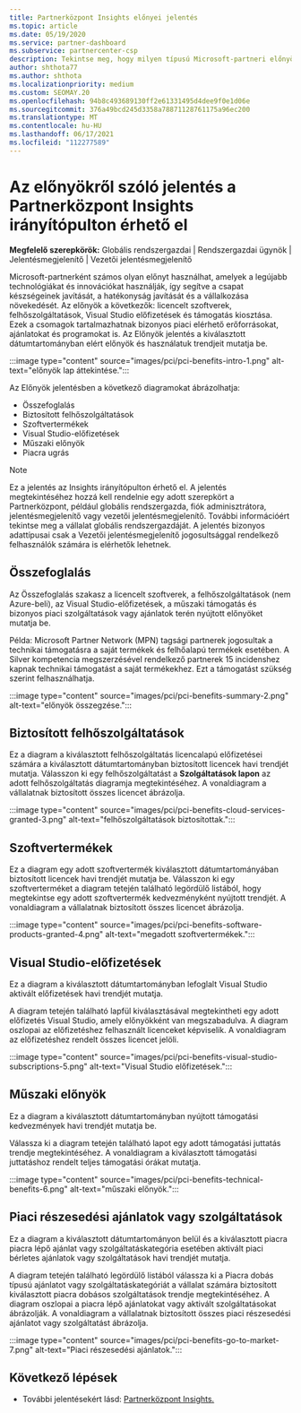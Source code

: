 ```yaml
---
title: Partnerközpont Insights előnyei jelentés
ms.topic: article
ms.date: 05/19/2020
ms.service: partner-dashboard
ms.subservice: partnercenter-csp
description: Tekintse meg, hogy milyen típusú Microsoft-partneri előnyöket kapott a vállalkozása növelése, a hatékonyság növelése és a csapat készségeinek javítása érdekében.
author: shthota77
ms.author: shthota
ms.localizationpriority: medium
ms.custom: SEOMAY.20
ms.openlocfilehash: 94b8c493689130ff2e61331495d4dee9f0e1d06e
ms.sourcegitcommit: 376a49bcd245d3358a78871128761175a96ec200
ms.translationtype: MT
ms.contentlocale: hu-HU
ms.lasthandoff: 06/17/2021
ms.locfileid: "112277589"
---
```

# <a name="benefits-report-available-from-the-partner-center-insights-dashboard"></a>Az előnyökről szóló jelentés a Partnerközpont Insights irányítópulton érhető el

**Megfelelő szerepkörök:** Globális rendszergazdai | Rendszergazdai ügynök | Jelentésmegjelenítő | Vezetői jelentésmegjelenítő

Microsoft-partnerként számos olyan előnyt használhat, amelyek a legújabb technológiákat és innovációkat használják, így segítve a csapat készségeinek javítását, a hatékonyság javítását és a vállalkozása növekedését. Az előnyök a következők: licencelt szoftverek, felhőszolgáltatások, Visual Studio előfizetések és támogatás kiosztása. Ezek a csomagok tartalmazhatnak bizonyos piaci elérhető erőforrásokat, ajánlatokat és programokat is. Az Előnyök jelentés a kiválasztott dátumtartományban elért előnyök és használatuk trendjeit mutatja be.

:::image type="content" source="images/pci/pci-benefits-intro-1.png" alt-text="előnyök lap áttekintése.":::

Az Előnyök jelentésben a következő diagramokat ábrázolhatja:

- Összefoglalás
- Biztosított felhőszolgáltatások
- Szoftvertermékek
- Visual Studio-előfizetések
- Műszaki előnyök
- Piacra ugrás

 > [!NOTE]
 > Ez a jelentés az Insights irányítópulton érhető el. A jelentés megtekintéséhez hozzá kell rendelnie egy adott szerepkört a Partnerközpont, például globális rendszergazda, fiók adminisztrátora, jelentésmegjelenítő vagy vezetői jelentésmegjelenítő. További információért tekintse meg a vállalat globális rendszergazdáját. A jelentés bizonyos adattípusai csak a Vezetői jelentésmegjelenítő jogosultsággal rendelkező felhasználók számára is elérhetők lehetnek.

## <a name="summary"></a>Összefoglalás

Az Összefoglalás szakasz a licencelt szoftverek, a felhőszolgáltatások (nem Azure-beli), az Visual Studio-előfizetések, a műszaki támogatás és bizonyos piaci szolgáltatások vagy ajánlatok terén nyújtott előnyöket mutatja be.

Példa: Microsoft Partner Network (MPN) tagsági partnerek jogosultak a technikai támogatásra a saját termékek és felhőalapú termékek esetében. A Silver kompetencia megszerzésével rendelkező partnerek 15 incidenshez kapnak technikai támogatást a saját termékekhez. Ezt a támogatást szükség szerint felhasználhatja. 

:::image type="content" source="images/pci/pci-benefits-summary-2.png" alt-text="előnyök összegzése.":::

## <a name="cloud-services-granted"></a>Biztosított felhőszolgáltatások

Ez a diagram a kiválasztott felhőszolgáltatás licencalapú előfizetései számára a kiválasztott dátumtartományban biztosított licencek havi trendjét mutatja.
Válasszon ki egy felhőszolgáltatást a **Szolgáltatások lapon** az adott felhőszolgáltatás diagramja megtekintéséhez. A vonaldiagram a vállalatnak biztosított összes licencet ábrázolja.

:::image type="content" source="images/pci/pci-benefits-cloud-services-granted-3.png" alt-text="felhőszolgáltatások biztosítottak.":::

## <a name="software-products"></a>Szoftvertermékek

Ez a diagram egy adott szoftvertermék kiválasztott dátumtartományában biztosított licencek havi trendjét mutatja be. Válasszon ki egy szoftverterméket a diagram tetején található legördülő listából, hogy megtekintse egy adott szoftvertermék kedvezményként nyújtott trendjét. A vonaldiagram a vállalatnak biztosított összes licencet ábrázolja.

:::image type="content" source="images/pci/pci-benefits-software-products-granted-4.png" alt-text="megadott szoftvertermékek.":::

## <a name="visual-studio-subscriptions"></a>Visual Studio-előfizetések

Ez a diagram a kiválasztott dátumtartományban lefoglalt Visual Studio aktivált előfizetések havi trendjét mutatja.

A diagram tetején található lapfül kiválasztásával megtekintheti egy adott előfizetés Visual Studio, amely előnyökként van megszabadulva. A diagram oszlopai az előfizetéshez felhasznált licenceket képviselik. A vonaldiagram az előfizetéshez rendelt összes licencet jelöli.

:::image type="content" source="images/pci/pci-benefits-visual-studio-subscriptions-5.png" alt-text="Visual Studio előfizetések.":::

## <a name="technical-benefits"></a>Műszaki előnyök

Ez a diagram a kiválasztott dátumtartományban nyújtott támogatási kedvezmények havi trendjét mutatja be.

Válassza ki a diagram tetején található lapot egy adott támogatási juttatás trendje megtekintéséhez. A vonaldiagram a kiválasztott támogatási juttatáshoz rendelt teljes támogatási órákat mutatja.

:::image type="content" source="images/pci/pci-benefits-technical-benefits-6.png" alt-text="műszaki előnyök.":::

## <a name="go-to-market-offers-or-services"></a>Piaci részesedési ajánlatok vagy szolgáltatások

Ez a diagram a kiválasztott dátumtartományon belül és a kiválasztott piacra piacra lépő ajánlat vagy szolgáltatáskategória esetében aktivált piaci bérletes ajánlatok vagy szolgáltatások havi trendjét mutatja.

A diagram tetején található legördülő listából válassza ki a Piacra dobás típusú ajánlatot vagy szolgáltatáskategóriát a vállalat számára biztosított kiválasztott piacra dobásos szolgáltatások trendje megtekintéséhez. A diagram oszlopai a piacra lépő ajánlatokat vagy aktivált szolgáltatásokat ábrázolják. A vonaldiagram a vállalatnak biztosított összes piaci részesedési ajánlatot vagy szolgáltatást ábrázolja.

:::image type="content" source="images/pci/pci-benefits-go-to-market-7.png" alt-text="Piaci részesedési ajánlatok.":::

## <a name="next-steps"></a>Következő lépések

- További jelentésekért lásd: [Partnerközpont Insights.](partner-center-insights.md)
